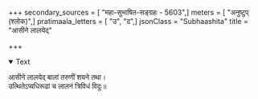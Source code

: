 +++
secondary_sources = [ "महा-सुभाषित-सङ्ग्रहः - 5603",]
meters = [ "अनुष्टुप् (श्लोक)",]
pratimaala_letters = [ "उ", "द",]
jsonClass = "Subhaashita"
title = "आसीने लालयेद्"

+++

<details open><summary>Text</summary>

आसीने लालयेद् बालां तरुणीं शयने तथा।  
उत्थितेऽप्यधिरूढां च लालनं त्रिविधं विदुः॥
</details>
